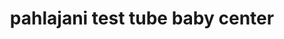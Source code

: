 ---
title: "pahlajani test tube baby center"
url: /raipur/pahlajani-test-tube-baby-center/
shop: Babysachen
---
